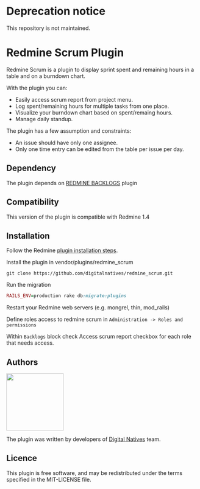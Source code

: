 # Deprecation notice

This repository is not maintained.

# Redmine Scrum Plugin

Redmine Scrum is a plugin to display sprint spent and remaining hours in a table and on a burndown chart.

With the plugin you can:

* Easily access scrum report from project menu.
* Log spent/remaining hours for multiple tasks from one place.
* Visualize your burndown chart based on spent/remaing hours.
* Manage daily standup.

The plugin has a few assumption and constraints:

* An issue should have only one assignee.
* Only one time entry can be edited from the table per issue per day.

## Dependency

The plugin depends on [REDMINE BACKLOGS](http://www.redminebacklogs.net) plugin

## Compatibility

This version of the plugin is compatible with Redmine 1.4

## Installation

Follow the Redmine [plugin installation steps](http://www.redmine.org/wiki/redmine/Plugins).

Install the plugin in vendor/plugins/redmine_scrum
```
git clone https://github.com/digitalnatives/redmine_scrum.git
```
Run the migration
```ruby
RAILS_ENV=production rake db:migrate:plugins
```

Restart your Redmine web servers (e.g. mongrel, thin, mod_rails)

Define roles access to redmine scrum in `Administration -> Roles and permissions`

Within `Backlogs` block check Access scrum report checkbox for each role that needs access.

Authors
-------

<img src="http://m.blog.hu/di/digitalnatives/skins/white_swirl_dina/img/logo.png" width="150"/>

The plugin was written by developers of [Digital Natives](http://www.digitalnatives.hu/english) team. 

Licence
-------

This plugin  is free software, and may be redistributed under the terms specified in the MIT-LICENSE file.

